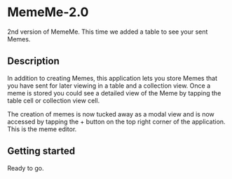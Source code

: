 # MemeMe-2.0
2nd version of MemeMe. This time we added a table to see your sent Memes.

## Description

In addition to creating Memes, this application lets you store Memes that you have sent for later viewing in a table and a collection view.
Once a meme is stored you could see a detailed view of the Meme by tapping the table cell or collection view cell.

The creation of memes is now tucked away as a modal view and is now accessed by tapping the + button on the top right corner of the application. 
This is the meme editor.

## Getting started

Ready to go.
